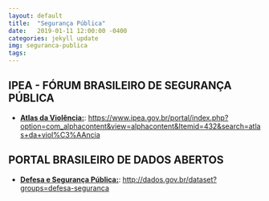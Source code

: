 ```yaml
---
layout: default
title:  "Segurança Pública"
date:   2019-01-11 12:00:00 -0400
categories: jekyll update
img: seguranca-publica
tags:
---
```


## IPEA - FÓRUM BRASILEIRO DE SEGURANÇA PÚBLICA

- **[Atlas da Violência:](https://www.ipea.gov.br/portal/index.php?option=com_alphacontent&view=alphacontent&Itemid=432&search=atlas+da+viol%C3%AAncia)**: https://www.ipea.gov.br/portal/index.php?option=com_alphacontent&view=alphacontent&Itemid=432&search=atlas+da+viol%C3%AAncia

## PORTAL BRASILEIRO DE DADOS ABERTOS

- **[Defesa e Segurança Pública:](http://dados.gov.br/dataset?groups=defesa-seguranca)**: http://dados.gov.br/dataset?groups=defesa-seguranca
